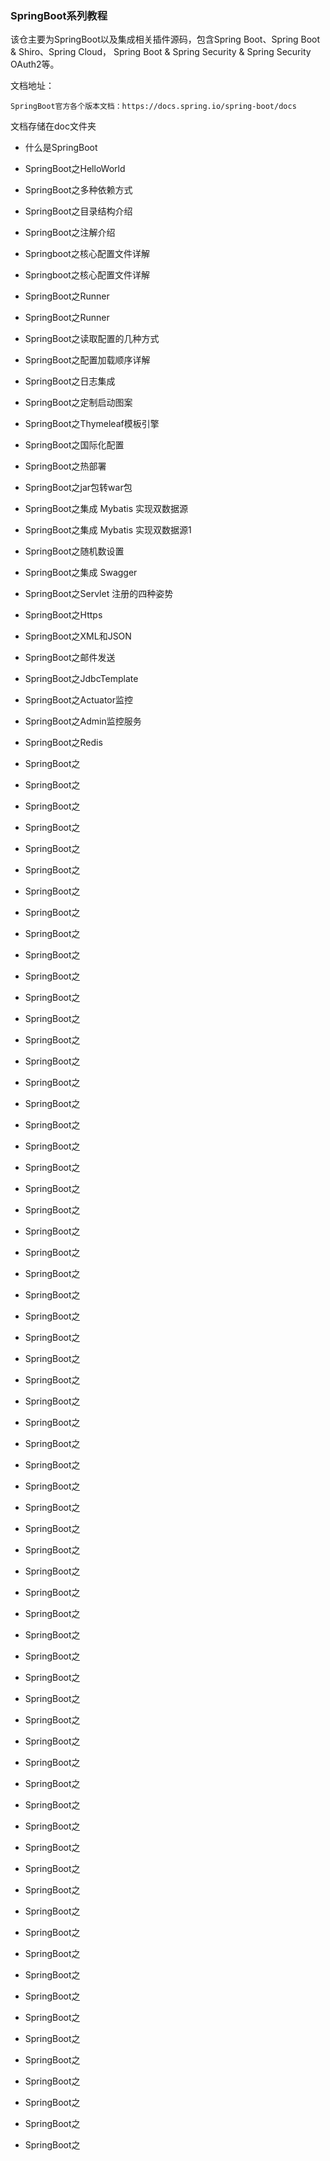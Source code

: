 ### SpringBoot系列教程

该仓主要为SpringBoot以及集成相关插件源码，包含Spring Boot、Spring Boot & Shiro、Spring Cloud，
Spring Boot & Spring Security & Spring Security OAuth2等。

文档地址：

```
SpringBoot官方各个版本文档：https://docs.spring.io/spring-boot/docs

```

文档存储在doc文件夹

- 什么是SpringBoot
- SpringBoot之HelloWorld
- SpringBoot之多种依赖方式
- SpringBoot之目录结构介绍
- SpringBoot之注解介绍
- Springboot之核心配置文件详解
- Springboot之核心配置文件详解
- SpringBoot之Runner
- SpringBoot之Runner
- SpringBoot之读取配置的几种方式
- SpringBoot之配置加载顺序详解
- SpringBoot之日志集成
- SpringBoot之定制启动图案
- SpringBoot之Thymeleaf模板引擎
- SpringBoot之国际化配置
- SpringBoot之热部署
- SpringBoot之jar包转war包
- SpringBoot之集成 Mybatis 实现双数据源
- SpringBoot之集成 Mybatis 实现双数据源1
- SpringBoot之随机数设置
- SpringBoot之集成 Swagger
- SpringBoot之Servlet 注册的四种姿势
- SpringBoot之Https
- SpringBoot之XML和JSON
- SpringBoot之邮件发送
- SpringBoot之JdbcTemplate
- SpringBoot之Actuator监控
- SpringBoot之Admin监控服务
- SpringBoot之Redis
- SpringBoot之
- SpringBoot之
- SpringBoot之
- SpringBoot之
- SpringBoot之
- SpringBoot之
- SpringBoot之
- SpringBoot之
- SpringBoot之
- SpringBoot之
- SpringBoot之

- SpringBoot之

- SpringBoot之

- SpringBoot之

- SpringBoot之

- SpringBoot之

- SpringBoot之

- SpringBoot之

- SpringBoot之

- SpringBoot之

- SpringBoot之

- SpringBoot之

- SpringBoot之

- SpringBoot之

- SpringBoot之

- SpringBoot之

- SpringBoot之

- SpringBoot之

- SpringBoot之

- SpringBoot之

- SpringBoot之

- SpringBoot之

- SpringBoot之

- SpringBoot之

- SpringBoot之

- SpringBoot之

- SpringBoot之

- SpringBoot之

- SpringBoot之

- SpringBoot之

- SpringBoot之

- SpringBoot之

- SpringBoot之

- SpringBoot之

- SpringBoot之

- SpringBoot之

- SpringBoot之

- SpringBoot之

- SpringBoot之

- SpringBoot之

- SpringBoot之

- SpringBoot之

- SpringBoot之

- SpringBoot之

- SpringBoot之

- SpringBoot之

- SpringBoot之

- SpringBoot之

- SpringBoot之

- SpringBoot之

- SpringBoot之

- SpringBoot之

- SpringBoot之

- SpringBoot之

- SpringBoot之

- SpringBoot之

    



